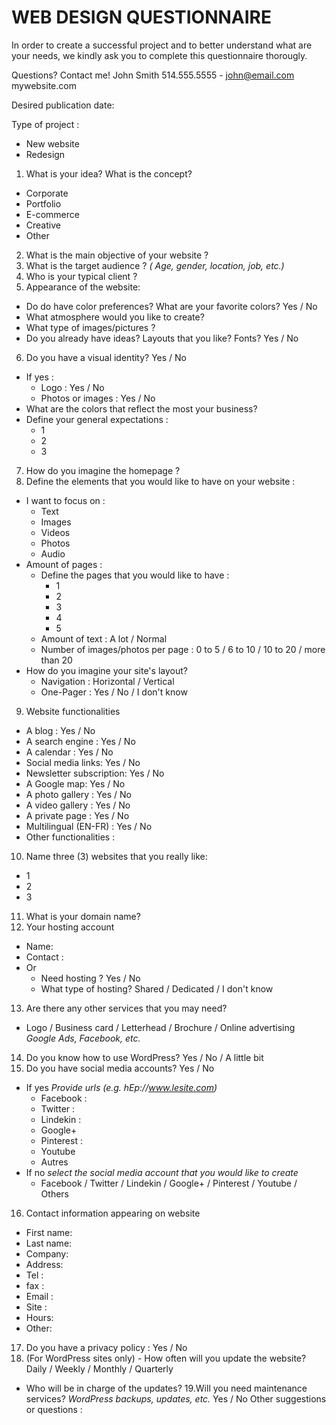 # WEB DESIGN QUESTIONNAIRE

In order to create a successful project and to better understand what are your needs, we kindly ask you to complete this
questionnaire thorougly.

Questions? Contact me! John Smith 514.555.5555 - john@email.com
mywebsite.com

Desired publication date:

Type of project :

- New website
- Redesign

1. What is your idea? What is the concept?

- Corporate
- Portfolio
- E-commerce
- Creative
- Other

2. What is the main objective of your website ?
3. What is the target audience ? _( Age, gender, location, job, etc.)_
4. Who is your typical client ?
5. Appearance of the website:

- Do do have color preferences? What are your favorite colors? Yes / No
- What atmosphere would you like to create?
- What type of images/pictures ?
- Do you already have ideas? Layouts that you like? Fonts? Yes / No

6. Do you have a visual identity? Yes / No

- If yes :
  - Logo : Yes / No
  - Photos or images : Yes / No
- What are the colors that reflect the most your business?
- Define your general expectations :
  - 1
  - 2
  - 3

7. How do you imagine the homepage ?
8. Define the elements that you would like to have on your website :

- I want to focus on :
  - Text
  - Images
  - Videos
  - Photos
  - Audio
- Amount of pages :
  - Define the pages that you would like to have :
    - 1
    - 2
    - 3
    - 4
    - 5
  - Amount of text : A lot / Normal
  - Number of images/photos per page : 0 to 5 / 6 to 10 / 10 to 20 / more than 20
- How do you imagine your site's layout?
  - Navigation : Horizontal / Vertical
  - One-Pager : Yes / No / I don't know

9. Website functionalities

- A blog : Yes / No
- A search engine : Yes / No
- A calendar : Yes / No
- Social media links: Yes / No
- Newsletter subscription: Yes / No
- A Google map: Yes / No
- A photo gallery : Yes / No
- A video gallery : Yes / No
- A private page : Yes / No
- Multilingual (EN-FR) : Yes / No
- Other functionalities :

10. Name three (3) websites that you really like:

- 1
- 2
- 3

11. What is your domain name?
12. Your hosting account

- Name:
- Contact :
- Or
  - Need hosting ? Yes / No
  - What type of hosting? Shared / Dedicated / I don't know

13. Are there any other services that you may need?

- Logo / Business card / Letterhead / Brochure / Online advertising _Google Ads, Facebook, etc._

14. Do you know how to use WordPress? Yes / No / A little bit
15. Do you have social media accounts? Yes / No

- If yes _Provide urls (e.g. hEp://www.lesite.com)_
  - Facebook :
  - Twitter :
  - Lindekin :
  - Google+
  - Pinterest :
  - Youtube
  - Autres
- If no _select the social media account that you would like to create_
  - Facebook / Twitter / Lindekin / Google+ / Pinterest / Youtube / Others

16. Contact information appearing on website

- First name:
- Last name:
- Company:
- Address:
- Tel :
- fax :
- Email :
- Site :
- Hours:
- Other:

17. Do you have a privacy policy : Yes / No
18. (For WordPress sites only) - How often will you update the website? Daily / Weekly / Monthly / Quarterly

- Who will be in charge of the updates?
  19.Will you need maintenance services? _WordPress backups, updates, etc._ Yes / No
  Other suggestions or questions :

